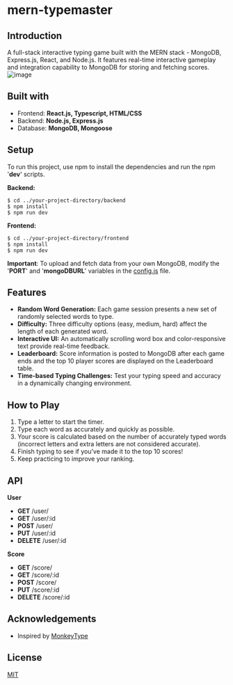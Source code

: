 # mern-typemaster
## Introduction
A full-stack interactive typing game built with the MERN stack - MongoDB, Express.js, React, and Node.js. 
It features real-time interactive gameplay and integration capability to MongoDB for storing and fetching scores.
![image](https://github.com/Trieuh2/mern-typemaster/assets/34781377/c0cd4331-6bd6-4c66-b508-f12512498d31)


## Built with
- Frontend: **React.js, Typescript, HTML/CSS**
- Backend: **Node.js, Express.js**
- Database: **MongoDB, Mongoose**

## Setup
To run this project, use npm to install the dependencies and run the npm '**dev**' scripts.

**Backend:**
```
$ cd ../your-project-directory/backend
$ npm install
$ npm run dev
```
**Frontend:**
```
$ cd ../your-project-directory/frontend
$ npm install
$ npm run dev
```

**Important**: To upload and fetch data from your own MongoDB, modify the '**PORT**' and '**mongoDBURL**' variables in the [config.js](https://github.com/Trieuh2/mern-typing-game/blob/main/backend/config.js) file.

## Features
- **Random Word Generation:** Each game session presents a new set of randomly selected words to type.
- **Difficulty:** Three difficulty options (easy, medium, hard) affect the length of each generated word.
- **Interactive UI:** An automatically scrolling word box and color-responsive text provide real-time feedback.
- **Leaderboard:** Score information is posted to MongoDB after each game ends and the top 10 player scores are displayed on the Leaderboard table.
- **Time-based Typing Challenges:** Test your typing speed and accuracy in a dynamically changing environment.

## How to Play
1. Type a letter to start the timer.
2. Type each word as accurately and quickly as possible.
3. Your score is calculated based on the number of accurately typed words (incorrect letters and extra letters are not considered accurate).
4. Finish typing to see if you've made it to the top 10 scores!
5. Keep practicing to improve your ranking.

## API
**User**
- **GET** /user/
- **GET** /user/:id
- **POST** /user/
- **PUT** /user/:id
- **DELETE** /user/:id
  
**Score**
- **GET** /score/
- **GET** /score/:id
- **POST** /score/
- **PUT** /score/:id
- **DELETE** /score/:id


## Acknowledgements
- Inspired by [MonkeyType](https://monkeytype.com)

## License
[MIT](https://choosealicense.com/licenses/mit/)

